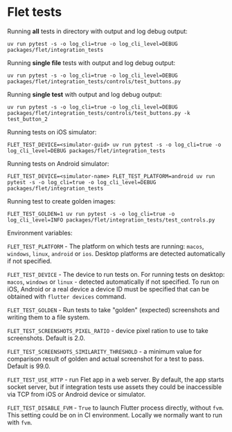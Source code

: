 # Flet tests

Running **all** tests in directory with output and log debug output:

```
uv run pytest -s -o log_cli=true -o log_cli_level=DEBUG packages/flet/integration_tests
```

Running **single file** tests with output and log debug output:

```
uv run pytest -s -o log_cli=true -o log_cli_level=DEBUG packages/flet/integration_tests/controls/test_buttons.py
```

Running **single test** with output and log debug output:

```
uv run pytest -s -o log_cli=true -o log_cli_level=DEBUG packages/flet/integration_tests/controls/test_buttons.py -k test_button_2
```

Running tests on iOS simulator:

```
FLET_TEST_DEVICE=<simulator-guid> uv run pytest -s -o log_cli=true -o log_cli_level=DEBUG packages/flet/integration_tests
```

Running tests on Android simulator:

```
FLET_TEST_DEVICE=<simulator-name> FLET_TEST_PLATFORM=android uv run pytest -s -o log_cli=true -o log_cli_level=DEBUG packages/flet/integration_tests
```

Running test to create golden images:

```
FLET_TEST_GOLDEN=1 uv run pytest -s -o log_cli=true -o log_cli_level=INFO packages/flet/integration_tests/test_controls.py
```

Environment variables:

`FLET_TEST_PLATFORM` - The platform on which tests are running: `macos`, `windows`, `linux`, `android` or `ios`. Desktop platforms are detected automatically if not specified.

`FLET_TEST_DEVICE` - The device to run tests on. For running tests on desktop: `macos`, `windows` or `linux` - detected automatically if not specified. To run on iOS, Android or a real device a device ID must be specified that can be obtained with `flutter devices` command.

`FLET_TEST_GOLDEN` - Run tests to take "golden" (expected) screenshots and writing them to a file system.

`FLET_TEST_SCREENSHOTS_PIXEL_RATIO` - device pixel ration to use to take screenshots. Default is 2.0.

`FLET_TEST_SCREENSHOTS_SIMILARITY_THRESHOLD` - a minimum value for comparison result of golden and actual screenshot for a test to pass. Default is 99.0.

`FLET_TEST_USE_HTTP` - run Flet app in a web server. By default, the app starts socket
server, but if integration tests use assets they could be inaccessible via TCP from iOS or
Android device or simulator.

`FLET_TEST_DISABLE_FVM` - `True` to launch Flutter process directly, without `fvm`. This setting could be on in CI environment. Locally we normally want to run with `fvm`.
